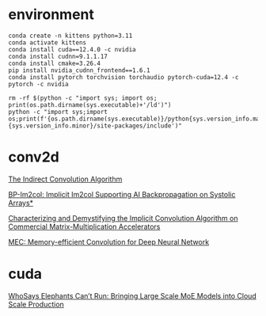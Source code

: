 # environment
```
conda create -n kittens python=3.11
conda activate kittens
conda install cuda==12.4.0 -c nvidia
conda install cudnn=9.1.1.17
conda install cmake=3.26.4
pip install nvidia_cudnn_frontend==1.6.1
conda install pytorch torchvision torchaudio pytorch-cuda=12.4 -c pytorch -c nvidia

rm -rf $(python -c "import sys; import os; print(os.path.dirname(sys.executable)+'/ld')")
python -c "import sys;import os;print(f'{os.path.dirname(sys.executable)}/python{sys.version_info.major}.{sys.version_info.minor}/site-packages/include')"
```

# conv2d
[The Indirect Convolution Algorithm](https://arxiv.org/pdf/1907.02129)

[BP-Im2col: Implicit Im2col Supporting AI Backpropagation on Systolic Arrays*](https://arxiv.org/pdf/2209.09434)

[Characterizing and Demystifying the Implicit Convolution Algorithm on Commercial Matrix-Multiplication Accelerators](https://arxiv.org/pdf/2110.03901)

[MEC: Memory-efficient Convolution for Deep Neural Network](https://arxiv.org/pdf/1706.06873)


# cuda
[WhoSays Elephants Can’t Run: Bringing Large Scale MoE Models into Cloud Scale Production](https://arxiv.org/abs/2211.10017)